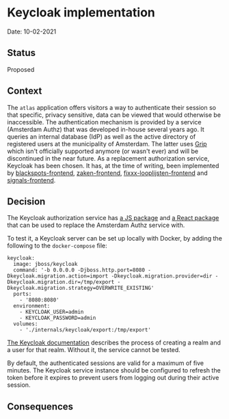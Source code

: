 # Keycloak implementation

Date: 10-02-2021

## Status

Proposed

## Context

The `atlas` application offers visitors a way to authenticate their session so that specific, privacy sensitive, data can be viewed that would otherwise be inaccessible. The authentication mechanism is provided by a service (Amsterdam Authz) that was developed in-house several years ago. It queries an internal database (IdP) as well as the active directory of registered users at the municipality of Amsterdam. The latter uses [Grip](https://www.grip-on-it.com/) which isn't officially supported anymore (or wasn't ever) and will be discontinued in the near future. As a replacement authorization service, Keycloak has been chosen. It has, at the time of writing, been implemented by [blackspots-frontend](https://github.com/Amsterdam/blackspots-frontend), [zaken-frontend](https://github.com/Amsterdam/zaken-frontend), [fixxx-looplijsten-frontend](https://github.com/Amsterdam/fixxx-looplijsten-frontend) and [signals-frontend](https://github.com/Amsterdam/signals-frontend).

## Decision

The Keycloak authorization service has [a JS package](https://github.com/keycloak/keycloak) and [a React package](https://github.com/react-keycloak/react-keycloak) that can be used to replace the Amsterdam Authz service with.

To test it, a Keycloak server can be set up locally with Docker, by adding the following to the `docker-compose` file:

```
keycloak:
  image: jboss/keycloak
  command: '-b 0.0.0.0 -Djboss.http.port=8080 -Dkeycloak.migration.action=import -Dkeycloak.migration.provider=dir -Dkeycloak.migration.dir=/tmp/export -Dkeycloak.migration.strategy=OVERWRITE_EXISTING'
  ports:
    - '8080:8080'
  environment:
    - KEYCLOAK_USER=admin
    - KEYCLOAK_PASSWORD=admin
  volumes:
    - './internals/keycloak/export:/tmp/export'
```

[The Keycloak documentation](https://www.keycloak.org/docs/latest/authorization_services/index.html#_authorization_quickstarts) describes the process of creating a realm and a user for that realm. Without it, the service cannot be tested.

By default, the authenticated sessions are valid for a maximum of five minutes. The Keycloak service instance should be configured to refresh the token before it expires to prevent users from logging out during their active session.

## Consequences
